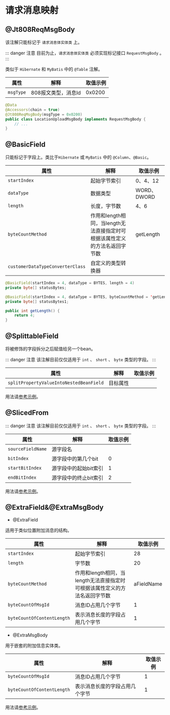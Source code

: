 # 请求消息映射

## @Jt808ReqMsgBody

该注解只能标记于 `请求消息体实体类` 上。

::: danger 注意
目前为止，`请求消息体实体类` 必须实现标记接口 `RequestMsgBody` 。
:::

类似于 `Hibernate` 和 `MyBatis` 中的 `@Table` 注解。

| 属性      | 解释                | 取值示例 |
| --------- | ------------------- | -------- |
| `msgType` | 808报文类型，消息Id | 0x0200   |

```java
@Data
@Accessors(chain = true)
@Jt808ReqMsgBody(msgType = 0x0200)
public class LocationUploadMsgBody implements RequestMsgBody {
    // ...
}
```

## @BasicField

只能标记于字段上。类比于`Hibernate` 或 `MyBatis` 中的 `@Column`、`@Basic`。

| 属性      | 解释                | 取值示例 |
| --------- | ------------------- | -------- |
| `startIndex` | 起始字节索引 | 0、4、12   |
| `dataType` | 数据类型 | WORD、DWORD   |
| `length` | 长度，字节数 | 4、6   |
| `byteCountMethod` | 作用和length相同，当length无法直接指定时可根据该属性定义的方法名返回字节数 | getLength   |
| `customerDataTypeConverterClass` | 自定义的类型转换器 |    |

```java
@BasicField(startIndex = 4, dataType = BYTES, length = 4)
private byte[] statusBytes;

@BasicField(startIndex = 4, dataType = BYTES, byteCountMethod = 'getLength')
private byte[] statusBytes1;

public int getLength() {
    return 4;
}
```
## @SplittableField
将被修饰的字段拆分之后赋值给另一个bean。

::: danger 注意
该注解目前仅仅适用于 `int` 、 `short` 、 `byte` 类型的字段。
:::

| 属性      | 解释                | 取值示例 |
| --------- | ------------------- | -------- |
| `splitPropertyValueIntoNestedBeanField` | 目标属性 |   |

用法请[参考示例](/jt-808/guide/annotation-based-dev/location-msg-parse-demo.md#2.使用@SlicedFrom解析)。

## @SlicedFrom

::: danger 注意
该注解目前仅仅适用于 `int` 、 `short` 、 `byte` 类型的字段。
:::

| 属性      | 解释                | 取值示例 |
| --------- | ------------------- | -------- |
| `sourceFieldName` | 源字段名 |   | aFieldName
| `bitIndex` | 源字段中的第几个bit   | 0
| `startBitIndex` | 源字段中的起始bit索引 |1  |
| `endBitIndex` | 源字段中的终止bit索引 | 2   |

用法请[参考示例](/jt-808/guide/annotation-based-dev/location-msg-parse-demo.md#2.使用@SlicedFrom解析)。

## @ExtraField&@ExtraMsgBody

- @ExtraField

适用于类似位置附加消息的结构。

| 属性      | 解释                | 取值示例 |
| --------- | ------------------- | -------- |
| `startIndex` | 起始字节索引 | 28  |
| `length` | 字节数   | 20
| `byteCountMethod` | 作用和length相同，当length无法直接指定时可根据该属性定义的方法名返回字节数 |aFieldName  |
| `byteCountOfMsgId` | 消息ID占用几个字节 | 1   |
| `byteCountOfContentLength` | 表示消息长度的字段占用几个字节 |  1  |

- @ExtraMsgBody

用于嵌套的附加信息实体类。

| 属性      | 解释                | 取值示例 |
| --------- | ------------------- | -------- |
| `byteCountOfMsgId` | 消息ID占用几个字节 | 1   |
| `byteCountOfContentLength` | 表示消息长度的字段占用几个字节 |  1  |

用法请[参考示例](/jt-808/guide/annotation-based-dev/location-msg-parse-demo.md#解析位置附加项列表)。
